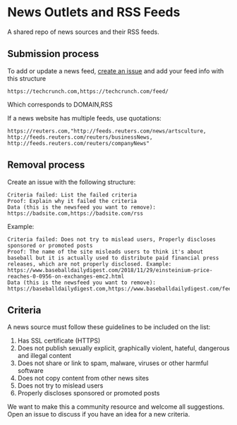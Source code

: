 # News Outlets and RSS Feeds

A shared repo of news sources and their RSS feeds.

## Submission process

To add or update a news feed, [create an issue](https://help.github.com/articles/creating-an-issue/) and add your feed info with this structure

```
https://techcrunch.com,https://techcrunch.com/feed/
```

Which corresponds to DOMAIN,RSS

If a news website has multiple feeds, use quotations:
```
https://reuters.com,"http://feeds.reuters.com/news/artsculture, http://feeds.reuters.com/reuters/businessNews, http://feeds.reuters.com/reuters/companyNews"
```

## Removal process

Create an issue with the following structure:

```
Criteria failed: List the failed criteria
Proof: Explain why it failed the criteria 
Data (this is the newsfeed you want to remove): https://badsite.com,https://badsite.com/rss
```

Example:


```
Criteria failed: Does not try to mislead users, Properly discloses sponsored or promoted posts
Proof: The name of the site misleads users to think it's about baseball but it is actually used to distribute paid financial press releases, which are not properly disclosed. Example: https://www.baseballdailydigest.com/2018/11/29/einsteinium-price-reaches-0-0956-on-exchanges-emc2.html
Data (this is the newsfeed you want to remove): https://baseballdailydigest.com,https://www.baseballdailydigest.com/feed
```


## Criteria
A news source must follow these guidelines to be included on the list: 
1. Has SSL certificate (HTTPS)
2. Does not publish sexually explicit, graphically violent, hateful, dangerous and illegal content
3. Does not share or link to spam, malware, viruses or other harmful software
4. Does not copy content from other news sites
5. Does not try to mislead users
6. Properly discloses sponsored or promoted posts


We want to make this a community resource and welcome all suggestions. Open an issue to discuss if you have an idea for a new criteria. 
